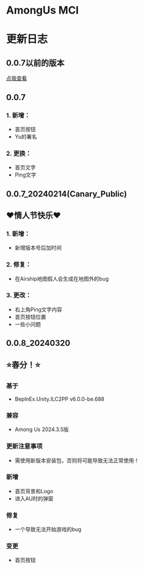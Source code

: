 # AmongUs MCI
# 更新日志
## 0.0.7以前的版本
[点我查看](https://github.com/MyDragonBreath/AmongUs.MultiClientInstancing/)
## 0.0.7

### 1. 新增：
- 首页按钮
- Yu的署名
### 2. 更换：
- 首页文字
- Ping文字

## 0.0.7_20240214(Canary_Public)

## ❤情人节快乐❤
### 1. 新增：
- 新增版本号后加时间
### 2. 修复：
- 在Airship地图假人会生成在地图外的bug
### 3. 更改：
- 右上角Ping文字内容
- 首页按钮位置
- 一些小问题
## 0.0.8_20240320

## ⭐春分！⭐
### 基于
 - BepInEx.Unity.ILC2PP v6.0.0-be.688
### 兼容
 - Among Us 2024.3.5版
### 更新注意事项
 - 需使用新版本安装包，否则将可能导致无法正常使用！
### 新增
- 首页背景和Logo
- 进入AU时的弹窗 
### 修复
- 一个导致无法开始游戏的bug
### 变更
- 首页按钮